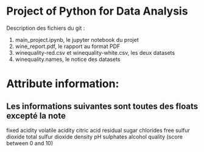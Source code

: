 # Project of Python for Data Analysis

Description des fichiers du git :
1. main_project.ipynb, le jupyter notebook du projet
2. wine_report.pdf, le rapport au format PDF
3. winequality-red.csv et winequality-white.csv, les deux datasets
4. winequality.names, le notice des datasets

# Attribute information:
## Les informations suivantes sont toutes des floats excepté la note
fixed acidity
volatile acidity
citric acid
residual sugar
chlorides
free sulfur dioxide
total sulfur dioxide
density
pH
sulphates
alcohol
quality (score between 0 and 10)

